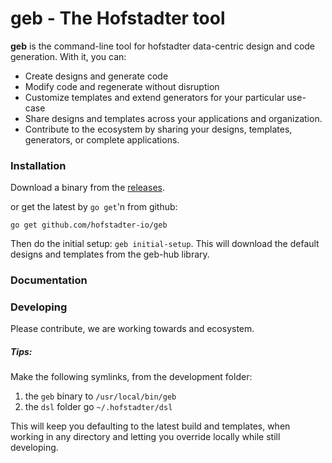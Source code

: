 # geb - The Hofstadter tool

__geb__ is the command-line tool for hofstadter
data-centric design and code generation.
With it, you can:

- Create designs and generate code
- Modify code and regenerate without disruption
- Customize templates and extend generators for your particular use-case
- Share designs and templates across your applications and organization.
- Contribute to the ecosystem by sharing your designs, templates, generators, or complete applications.

### Installation

Download a binary from the [releases](https://github.com/hofstadter-io/geb/releases).

or get the latest by `go get`'n from github:

`go get github.com/hofstadter-io/geb`

Then do the initial setup:
`geb initial-setup`.
This will download the
default designs and templates
from the geb-hub library.


### Documentation


### Developing

Please contribute, we are working towards and ecosystem.

##### Tips:

Make the following symlinks,
from the development folder:

1. the `geb` binary to `/usr/local/bin/geb`
1. the `dsl` folder go `~/.hofstadter/dsl`

This will keep you defaulting to
the latest build and templates,
when working in any directory
and letting you override
locally while still developing.

